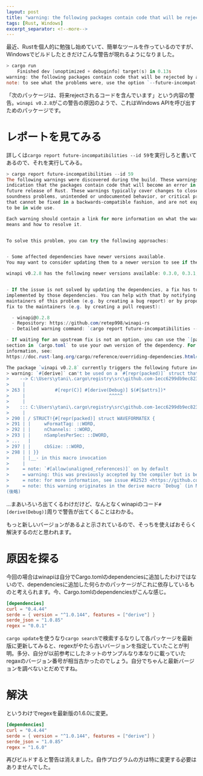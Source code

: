 ```yaml
---
layout: post
title: "warning: the following packages contain code that will be rejected by a future version of Rust"
tags: [Rust, Windows]
excerpt_separator: <!--more-->
---
```


最近、Rustを個人的に勉強し始めていて、簡単なツールを作っているのですが、Windowsでビルドしたときだけこんな警告が現れるようになりました。  

```powershell
> cargo run
    Finished dev [unoptimized + debuginfo] target(s) in 0.13s
warning: the following packages contain code that will be rejected by a future version of Rust: winapi v0.2.8
note: to see what the problems were, use the option `--future-incompat-report`, or run `cargo report future-incompatibilities --id 59`
```

「次のパッケージは、将来rejectされるコードを含んでいます」という内容の警告。``winapi v0.2.8``がこの警告の原因のようで、これはWindows APIを呼び出すためのパッケージです。

<!--more-->  

# レポートを見てみる

詳しくは``cargo report future-incompatibilities --id 59``を実行しろと書いてあるので、それを実行してみる。

```powershell
> cargo report future-incompatibilities --id 59
The following warnings were discovered during the build. These warnings are an
indication that the packages contain code that will become an error in a
future release of Rust. These warnings typically cover changes to close
soundness problems, unintended or undocumented behavior, or critical problems
that cannot be fixed in a backwards-compatible fashion, and are not expected
to be in wide use.

Each warning should contain a link for more information on what the warning
means and how to resolve it.


To solve this problem, you can try the following approaches:


- Some affected dependencies have newer versions available.
You may want to consider updating them to a newer version to see if the issue has been fixed.

winapi v0.2.8 has the following newer versions available: 0.3.0, 0.3.1, 0.3.2, 0.3.3, 0.3.4, 0.3.5, 0.3.6, 0.3.7, 0.3.8, 0.3.9


- If the issue is not solved by updating the dependencies, a fix has to be
implemented by those dependencies. You can help with that by notifying the
maintainers of this problem (e.g. by creating a bug report) or by proposing a
fix to the maintainers (e.g. by creating a pull request):

  - winapi@0.2.8
  - Repository: https://github.com/retep998/winapi-rs
  - Detailed warning command: `cargo report future-incompatibilities --id 59 --package winapi@0.2.8`

- If waiting for an upstream fix is not an option, you can use the `[patch]`
section in `Cargo.toml` to use your own version of the dependency. For more
information, see:
https://doc.rust-lang.org/cargo/reference/overriding-dependencies.html#the-patch-section

The package `winapi v0.2.8` currently triggers the following future incompatibility lints:
> warning: `#[derive]` can't be used on a `#[repr(packed)]` struct that does not derive Copy (error E0133)
>    --> C:\Users\ytani\.cargo\registry\src\github.com-1ecc6299db9ec823\winapi-0.2.8\src\macros.rs:263:29
>     |
> 263 |           #[repr(C)] #[derive(Debug)] $(#[$attrs])*
>     |                               ^^^^^
>     |
>    ::: C:\Users\ytani\.cargo\registry\src\github.com-1ecc6299db9ec823\winapi-0.2.8\src\mmreg.rs:290:1
>     |
> 290 | / STRUCT!{#[repr(packed)] struct WAVEFORMATEX {
> 291 | |     wFormatTag: ::WORD,
> 292 | |     nChannels: ::WORD,
> 293 | |     nSamplesPerSec: ::DWORD,
> ...   |
> 297 | |     cbSize: ::WORD,
> 298 | | }}
>     | |__- in this macro invocation
>     |
>     = note: `#[allow(unaligned_references)]` on by default
>     = warning: this was previously accepted by the compiler but is being phased out; it will become a hard error in a future release!
>     = note: for more information, see issue #82523 <https://github.com/rust-lang/rust/issues/82523>
>     = note: this warning originates in the derive macro `Debug` (in Nightly builds, run with -Z macro-backtrace for more info)
(後略)
```

…まあいろいろ出てくるわけだけど、なんとなくwinapiのコード``#[derive(Debug)]``周りで警告が出てくることはわかる。  

もっと新しいバージョンがあるよと示されているので、そっちを使えばおそらく解決するのだと思われます。  

# 原因を探る

今回の場合はwinapiは自分でCargo.tomlのdependenciesに追加したわけではないので、dependenciesに追加した何らかのパッケージがこれに依存しているものと考えられます。今、Cargo.tomlのdependenciesがこんな感じ。

```toml
[dependencies]
curl = "0.4.44"
serde = { version = "^1.0.144", features = ["derive"] }
serde_json = "1.0.85"
regex = "0.0.1"
```

``cargo update``を使うなり``cargo search``で検索するなりして各パッケージを最新版に更新してみると、regexがやたら古いバージョンを指定していたことが判明。多分、自分が以前参考にしたネットのサンプルなり本なりに載っていたregaxのバージョン番号が相当古かったのでしょう。自分でちゃんと最新バージョンを調べないとだめですね。  

# 解決

というわけでregexを最新版の1.6.0に変更。  

```toml
[dependencies]
curl = "0.4.44"
serde = { version = "^1.0.144", features = ["derive"] }
serde_json = "1.0.85"
regex = "1.6.0"
```

再びビルドすると警告は消えました。自作プログラムの方は特に変更する必要はありませんでした。
